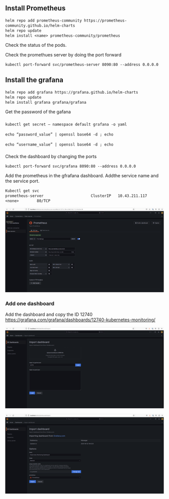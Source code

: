 ## Install Prometheus
 
```
helm repo add prometheus-community https://prometheus-community.github.io/helm-charts
helm repo update
helm install <name> prometheus-community/prometheus

```
Check the status of the pods.

Check the promethues server by doing the port forward

```
kubectl port-forward svc/prometheus-server 8090:80 --address 0.0.0.0
```

## Install the grafana 


```
helm repo add grafana https://grafana.github.io/helm-charts
helm repo update
helm install grafana grafana/grafana
```

Get the password of the gafana 

###
```
kubectl get secret — namespace default grafana -o yaml

echo “password_value” | openssl base64 -d ; echo

echo “username_value” | openssl base64 -d ; echo
```
###

Check the dashboard by changing the ports

```
kubectl port-forward svc/grafana 8090:80 --address 0.0.0.0

```

Add the prometheus in the gfrafana dashboard. Addthe service name and the service port.

```
Kubectl get svc
prometheus-server                     ClusterIP   10.43.211.117   <none>        80/TCP 
```

![plot](./images/dashboar-cluster-IP.png)

### Add one dashboard
Add the dashboard and copy the ID 12740
https://grafana.com/grafana/dashboards/12740-kubernetes-monitoring/

![plot](./images/dashboard1.png)



![plot](./images/dashboard.png)





